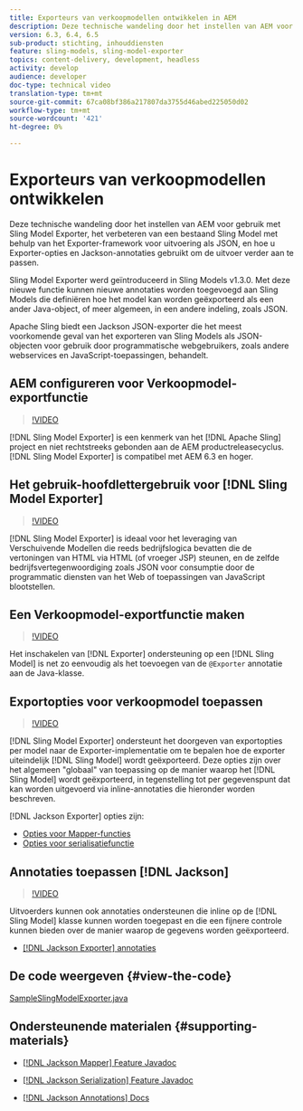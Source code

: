 ```yaml
---
title: Exporteurs van verkoopmodellen ontwikkelen in AEM
description: Deze technische wandeling door het instellen van AEM voor gebruik met Sling Model Exporter, het verbeteren van een bestaand Sling Model met behulp van het Exporter-framework voor uitvoering als JSON, en hoe u Exporter-opties en Jackson-annotaties gebruikt om de uitvoer verder aan te passen.
version: 6.3, 6.4, 6.5
sub-product: stichting, inhouddiensten
feature: sling-models, sling-model-exporter
topics: content-delivery, development, headless
activity: develop
audience: developer
doc-type: technical video
translation-type: tm+mt
source-git-commit: 67ca08bf386a217807da3755d46abed225050d02
workflow-type: tm+mt
source-wordcount: '421'
ht-degree: 0%

---
```



# Exporteurs van verkoopmodellen ontwikkelen

Deze technische wandeling door het instellen van AEM voor gebruik met Sling Model Exporter, het verbeteren van een bestaand Sling Model met behulp van het Exporter-framework voor uitvoering als JSON, en hoe u Exporter-opties en Jackson-annotaties gebruikt om de uitvoer verder aan te passen.

Sling Model Exporter werd geïntroduceerd in Sling Models v1.3.0. Met deze nieuwe functie kunnen nieuwe annotaties worden toegevoegd aan Sling Models die definiëren hoe het model kan worden geëxporteerd als een ander Java-object, of meer algemeen, in een andere indeling, zoals JSON.

Apache Sling biedt een Jackson JSON-exporter die het meest voorkomende geval van het exporteren van Sling Models als JSON-objecten voor gebruik door programmatische webgebruikers, zoals andere webservices en JavaScript-toepassingen, behandelt.

## AEM configureren voor Verkoopmodel-exportfunctie

>[!VIDEO](https://video.tv.adobe.com/v/16862/?quality=12&learn=on)

[!DNL Sling Model Exporter] is een kenmerk van het [!DNL Apache Sling] project en niet rechtstreeks gebonden aan de AEM productreleasecyclus. [!DNL Sling Model Exporter] is compatibel met AEM 6.3 en hoger.

## Het gebruik-hoofdlettergebruik voor [!DNL Sling Model Exporter]

>[!VIDEO](https://video.tv.adobe.com/v/16863/?quality=12&learn=on)

[!DNL Sling Model Exporter] is ideaal voor het leveraging van Verschuivende Modellen die reeds bedrijfslogica bevatten die de vertoningen van HTML via HTML (of vroeger JSP) steunen, en de zelfde bedrijfsvertegenwoordiging zoals JSON voor consumptie door de programmatic diensten van het Web of toepassingen van JavaScript blootstellen.

## Een Verkoopmodel-exportfunctie maken

>[!VIDEO](https://video.tv.adobe.com/v/16864/?quality=12&learn=on)

Het inschakelen van [!DNL Exporter] ondersteuning op een [!DNL Sling Model] is net zo eenvoudig als het toevoegen van de `@Exporter` annotatie aan de Java-klasse.

## Exportopties voor verkoopmodel toepassen

>[!VIDEO](https://video.tv.adobe.com/v/16865/?quality=12&learn=on)

[!DNL Sling Model Exporter] ondersteunt het doorgeven van exportopties per model naar de Exporter-implementatie om te bepalen hoe de exporter uiteindelijk [!DNL Sling Model] wordt geëxporteerd. Deze opties zijn over het algemeen &quot;globaal&quot; van toepassing op de manier waarop het [!DNL Sling Model] wordt geëxporteerd, in tegenstelling tot per gegevenspunt dat kan worden uitgevoerd via inline-annotaties die hieronder worden beschreven.

[!DNL Jackson Exporter] opties zijn:

* [Opties voor Mapper-functies](https://static.javadoc.io/com.fasterxml.jackson.core/jackson-databind/2.8.5/com/fasterxml/jackson/databind/MapperFeature.html)
* [Opties voor serialisatiefunctie](https://static.javadoc.io/com.fasterxml.jackson.core/jackson-databind/2.8.5/com/fasterxml/jackson/databind/SerializationFeature.html)

## Annotaties toepassen [!DNL Jackson]

>[!VIDEO](https://video.tv.adobe.com/v/16866/?quality=12&learn=on)

Uitvoerders kunnen ook annotaties ondersteunen die inline op de [!DNL Sling Model] klasse kunnen worden toegepast en die een fijnere controle kunnen bieden over de manier waarop de gegevens worden geëxporteerd.

* [[!DNL Jackson Exporter] annotaties](https://github.com/FasterXML/jackson-annotations/wiki/Jackson-Annotations)

## De code weergeven {#view-the-code}

[SampleSlingModelExporter.java](https://github.com/Adobe-Consulting-Services/acs-aem-samples/blob/master/core/src/main/java/com/adobe/acs/samples/models/SampleSlingModelExporter.java)

## Ondersteunende materialen {#supporting-materials}

* [[!DNL Jackson Mapper] Feature Javadoc](https://static.javadoc.io/com.fasterxml.jackson.core/jackson-databind/2.8.5/com/fasterxml/jackson/databind/MapperFeature.html)
* [[!DNL Jackson Serialization] Feature Javadoc](https://static.javadoc.io/com.fasterxml.jackson.core/jackson-databind/2.8.5/com/fasterxml/jackson/databind/SerializationFeature.html)

* [[!DNL Jackson Annotations] Docs](https://github.com/FasterXML/jackson-annotations/wiki/Jackson-Annotations)

